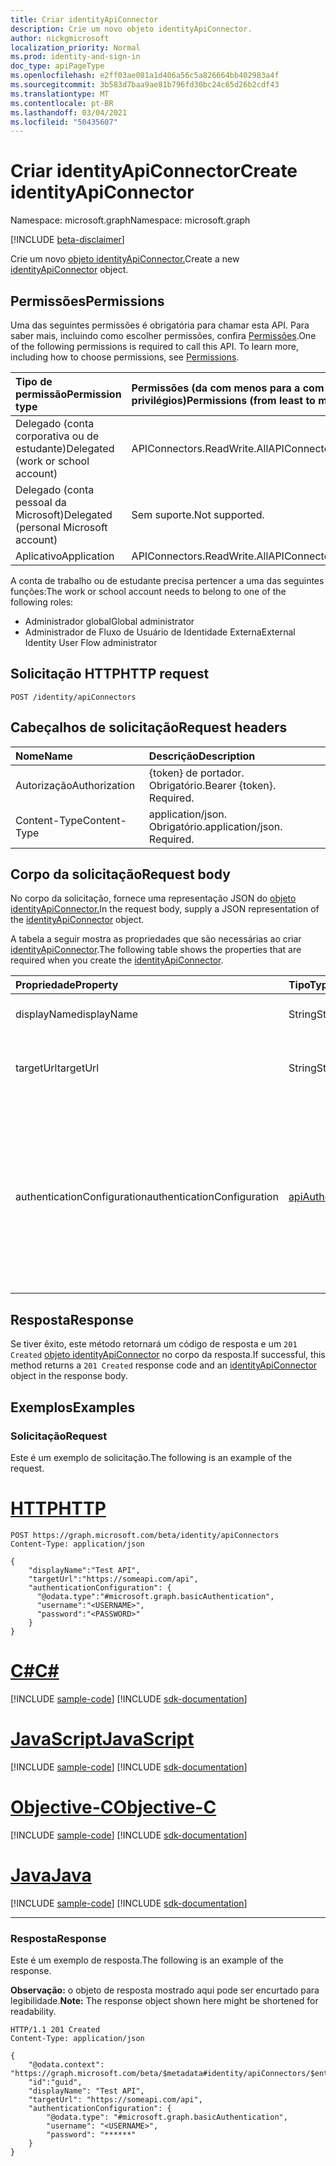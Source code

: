 ```yaml
---
title: Criar identityApiConnector
description: Crie um novo objeto identityApiConnector.
author: nickgmicrosoft
localization_priority: Normal
ms.prod: identity-and-sign-in
doc_type: apiPageType
ms.openlocfilehash: e2ff03ae081a1d406a56c5a826664bb402983a4f
ms.sourcegitcommit: 3b583d7baa9ae81b796fd30bc24c65d26b2cdf43
ms.translationtype: MT
ms.contentlocale: pt-BR
ms.lasthandoff: 03/04/2021
ms.locfileid: "50435607"
---
```

# <a name="create-identityapiconnector"></a><span data-ttu-id="750b4-103">Criar identityApiConnector</span><span class="sxs-lookup"><span data-stu-id="750b4-103">Create identityApiConnector</span></span>

<span data-ttu-id="750b4-104">Namespace: microsoft.graph</span><span class="sxs-lookup"><span data-stu-id="750b4-104">Namespace: microsoft.graph</span></span>

[!INCLUDE [beta-disclaimer](../../includes/beta-disclaimer.md)]

<span data-ttu-id="750b4-105">Crie um novo [objeto identityApiConnector.](../resources/identityapiconnector.md)</span><span class="sxs-lookup"><span data-stu-id="750b4-105">Create a new [identityApiConnector](../resources/identityapiconnector.md) object.</span></span>

## <a name="permissions"></a><span data-ttu-id="750b4-106">Permissões</span><span class="sxs-lookup"><span data-stu-id="750b4-106">Permissions</span></span>

<span data-ttu-id="750b4-p101">Uma das seguintes permissões é obrigatória para chamar esta API. Para saber mais, incluindo como escolher permissões, confira [Permissões](/graph/permissions-reference).</span><span class="sxs-lookup"><span data-stu-id="750b4-p101">One of the following permissions is required to call this API. To learn more, including how to choose permissions, see [Permissions](/graph/permissions-reference).</span></span>

| <span data-ttu-id="750b4-109">Tipo de permissão</span><span class="sxs-lookup"><span data-stu-id="750b4-109">Permission type</span></span>                        | <span data-ttu-id="750b4-110">Permissões (da com menos para a com mais privilégios)</span><span class="sxs-lookup"><span data-stu-id="750b4-110">Permissions (from least to most privileged)</span></span> |
| :------------------------------------- | :------------------------------------------ |
| <span data-ttu-id="750b4-111">Delegado (conta corporativa ou de estudante)</span><span class="sxs-lookup"><span data-stu-id="750b4-111">Delegated (work or school account)</span></span>     | <span data-ttu-id="750b4-112">APIConnectors.ReadWrite.All</span><span class="sxs-lookup"><span data-stu-id="750b4-112">APIConnectors.ReadWrite.All</span></span> |
| <span data-ttu-id="750b4-113">Delegado (conta pessoal da Microsoft)</span><span class="sxs-lookup"><span data-stu-id="750b4-113">Delegated (personal Microsoft account)</span></span> | <span data-ttu-id="750b4-114">Sem suporte.</span><span class="sxs-lookup"><span data-stu-id="750b4-114">Not supported.</span></span>  |
| <span data-ttu-id="750b4-115">Aplicativo</span><span class="sxs-lookup"><span data-stu-id="750b4-115">Application</span></span>                            | <span data-ttu-id="750b4-116">APIConnectors.ReadWrite.All</span><span class="sxs-lookup"><span data-stu-id="750b4-116">APIConnectors.ReadWrite.All</span></span> |

<span data-ttu-id="750b4-117">A conta de trabalho ou de estudante precisa pertencer a uma das seguintes funções:</span><span class="sxs-lookup"><span data-stu-id="750b4-117">The work or school account needs to belong to one of the following roles:</span></span>

* <span data-ttu-id="750b4-118">Administrador global</span><span class="sxs-lookup"><span data-stu-id="750b4-118">Global administrator</span></span>
* <span data-ttu-id="750b4-119">Administrador de Fluxo de Usuário de Identidade Externa</span><span class="sxs-lookup"><span data-stu-id="750b4-119">External Identity User Flow administrator</span></span>

## <a name="http-request"></a><span data-ttu-id="750b4-120">Solicitação HTTP</span><span class="sxs-lookup"><span data-stu-id="750b4-120">HTTP request</span></span>

<!-- {
  "blockType": "ignored"
}
-->

```http
POST /identity/apiConnectors
```

## <a name="request-headers"></a><span data-ttu-id="750b4-121">Cabeçalhos de solicitação</span><span class="sxs-lookup"><span data-stu-id="750b4-121">Request headers</span></span>

| <span data-ttu-id="750b4-122">Nome</span><span class="sxs-lookup"><span data-stu-id="750b4-122">Name</span></span>          | <span data-ttu-id="750b4-123">Descrição</span><span class="sxs-lookup"><span data-stu-id="750b4-123">Description</span></span>                 |
| :------------ | :-------------------------- |
| <span data-ttu-id="750b4-124">Autorização</span><span class="sxs-lookup"><span data-stu-id="750b4-124">Authorization</span></span> | <span data-ttu-id="750b4-p102">{token} de portador. Obrigatório.</span><span class="sxs-lookup"><span data-stu-id="750b4-p102">Bearer {token}. Required.</span></span>   |
| <span data-ttu-id="750b4-127">Content-Type</span><span class="sxs-lookup"><span data-stu-id="750b4-127">Content-Type</span></span>  | <span data-ttu-id="750b4-p103">application/json. Obrigatório.</span><span class="sxs-lookup"><span data-stu-id="750b4-p103">application/json. Required.</span></span> |

## <a name="request-body"></a><span data-ttu-id="750b4-130">Corpo da solicitação</span><span class="sxs-lookup"><span data-stu-id="750b4-130">Request body</span></span>

<span data-ttu-id="750b4-131">No corpo da solicitação, fornece uma representação JSON do [objeto identityApiConnector.](../resources/identityapiconnector.md)</span><span class="sxs-lookup"><span data-stu-id="750b4-131">In the request body, supply a JSON representation of the [identityApiConnector](../resources/identityapiconnector.md) object.</span></span>

<span data-ttu-id="750b4-132">A tabela a seguir mostra as propriedades que são necessárias ao criar [identityApiConnector](../resources/identityapiconnector.md).</span><span class="sxs-lookup"><span data-stu-id="750b4-132">The following table shows the properties that are required when you create the [identityApiConnector](../resources/identityapiconnector.md).</span></span>

|<span data-ttu-id="750b4-133">Propriedade</span><span class="sxs-lookup"><span data-stu-id="750b4-133">Property</span></span>|<span data-ttu-id="750b4-134">Tipo</span><span class="sxs-lookup"><span data-stu-id="750b4-134">Type</span></span>|<span data-ttu-id="750b4-135">Descrição</span><span class="sxs-lookup"><span data-stu-id="750b4-135">Description</span></span>|
|:---|:---|:---|
|<span data-ttu-id="750b4-136">displayName</span><span class="sxs-lookup"><span data-stu-id="750b4-136">displayName</span></span>|<span data-ttu-id="750b4-137">String</span><span class="sxs-lookup"><span data-stu-id="750b4-137">String</span></span>| <span data-ttu-id="750b4-138">O nome do conector da API.</span><span class="sxs-lookup"><span data-stu-id="750b4-138">The name of the API connector.</span></span> |
|<span data-ttu-id="750b4-139">targetUrl</span><span class="sxs-lookup"><span data-stu-id="750b4-139">targetUrl</span></span>|<span data-ttu-id="750b4-140">String</span><span class="sxs-lookup"><span data-stu-id="750b4-140">String</span></span>| <span data-ttu-id="750b4-141">A URL do ponto de extremidade da API a ser chamada.</span><span class="sxs-lookup"><span data-stu-id="750b4-141">The URL of the API endpoint to call.</span></span> |
|<span data-ttu-id="750b4-142">authenticationConfiguration</span><span class="sxs-lookup"><span data-stu-id="750b4-142">authenticationConfiguration</span></span>|[<span data-ttu-id="750b4-143">apiAuthenticationConfigurationBase</span><span class="sxs-lookup"><span data-stu-id="750b4-143">apiAuthenticationConfigurationBase</span></span>](../resources/apiauthenticationconfigurationbase.md)|<span data-ttu-id="750b4-144">O objeto que descreve os detalhes de configuração de autenticação para chamar a API.</span><span class="sxs-lookup"><span data-stu-id="750b4-144">The object which describes the authentication configuration details for calling the API.</span></span> <span data-ttu-id="750b4-145">Somente [a autenticação básica](../resources/basicauthentication.md) é suportada.</span><span class="sxs-lookup"><span data-stu-id="750b4-145">Only [Basic authentication](../resources/basicauthentication.md) is supported.</span></span>|

## <a name="response"></a><span data-ttu-id="750b4-146">Resposta</span><span class="sxs-lookup"><span data-stu-id="750b4-146">Response</span></span>

<span data-ttu-id="750b4-147">Se tiver êxito, este método retornará um código de resposta e um `201 Created` [objeto identityApiConnector](../resources/identityapiconnector.md) no corpo da resposta.</span><span class="sxs-lookup"><span data-stu-id="750b4-147">If successful, this method returns a `201 Created` response code and an [identityApiConnector](../resources/identityapiconnector.md) object in the response body.</span></span>

## <a name="examples"></a><span data-ttu-id="750b4-148">Exemplos</span><span class="sxs-lookup"><span data-stu-id="750b4-148">Examples</span></span>

### <a name="request"></a><span data-ttu-id="750b4-149">Solicitação</span><span class="sxs-lookup"><span data-stu-id="750b4-149">Request</span></span>

<span data-ttu-id="750b4-150">Este é um exemplo de solicitação.</span><span class="sxs-lookup"><span data-stu-id="750b4-150">The following is an example of the request.</span></span>


# <a name="http"></a>[<span data-ttu-id="750b4-151">HTTP</span><span class="sxs-lookup"><span data-stu-id="750b4-151">HTTP</span></span>](#tab/http)
<!-- {
  "blockType": "request",
  "name": "create_identityapiconnector"
}
-->

```http
POST https://graph.microsoft.com/beta/identity/apiConnectors
Content-Type: application/json

{
    "displayName":"Test API",
    "targetUrl":"https://someapi.com/api",
    "authenticationConfiguration": {
      "@odata.type":"#microsoft.graph.basicAuthentication",
      "username":"<USERNAME>",
      "password":"<PASSWORD>"
    }
}
```
# <a name="c"></a>[<span data-ttu-id="750b4-152">C#</span><span class="sxs-lookup"><span data-stu-id="750b4-152">C#</span></span>](#tab/csharp)
[!INCLUDE [sample-code](../includes/snippets/csharp/create-identityapiconnector-csharp-snippets.md)]
[!INCLUDE [sdk-documentation](../includes/snippets/snippets-sdk-documentation-link.md)]

# <a name="javascript"></a>[<span data-ttu-id="750b4-153">JavaScript</span><span class="sxs-lookup"><span data-stu-id="750b4-153">JavaScript</span></span>](#tab/javascript)
[!INCLUDE [sample-code](../includes/snippets/javascript/create-identityapiconnector-javascript-snippets.md)]
[!INCLUDE [sdk-documentation](../includes/snippets/snippets-sdk-documentation-link.md)]

# <a name="objective-c"></a>[<span data-ttu-id="750b4-154">Objective-C</span><span class="sxs-lookup"><span data-stu-id="750b4-154">Objective-C</span></span>](#tab/objc)
[!INCLUDE [sample-code](../includes/snippets/objc/create-identityapiconnector-objc-snippets.md)]
[!INCLUDE [sdk-documentation](../includes/snippets/snippets-sdk-documentation-link.md)]

# <a name="java"></a>[<span data-ttu-id="750b4-155">Java</span><span class="sxs-lookup"><span data-stu-id="750b4-155">Java</span></span>](#tab/java)
[!INCLUDE [sample-code](../includes/snippets/java/create-identityapiconnector-java-snippets.md)]
[!INCLUDE [sdk-documentation](../includes/snippets/snippets-sdk-documentation-link.md)]

---


### <a name="response"></a><span data-ttu-id="750b4-156">Resposta</span><span class="sxs-lookup"><span data-stu-id="750b4-156">Response</span></span>

<span data-ttu-id="750b4-157">Este é um exemplo de resposta.</span><span class="sxs-lookup"><span data-stu-id="750b4-157">The following is an example of the response.</span></span>

<span data-ttu-id="750b4-158">**Observação:** o objeto de resposta mostrado aqui pode ser encurtado para legibilidade.</span><span class="sxs-lookup"><span data-stu-id="750b4-158">**Note:** The response object shown here might be shortened for readability.</span></span>

<!-- {
  "blockType": "response",
  "truncated": true,
  "@odata.type": "microsoft.graph.identityApiConnector"
}
-->

```http
HTTP/1.1 201 Created
Content-Type: application/json

{
    "@odata.context": "https://graph.microsoft.com/beta/$metadata#identity/apiConnectors/$entity",
    "id":"guid",
    "displayName": "Test API",
    "targetUrl": "https://someapi.com/api",
    "authenticationConfiguration": {
        "@odata.type": "#microsoft.graph.basicAuthentication",
        "username": "<USERNAME>",
        "password": "******"
    }
}
```
